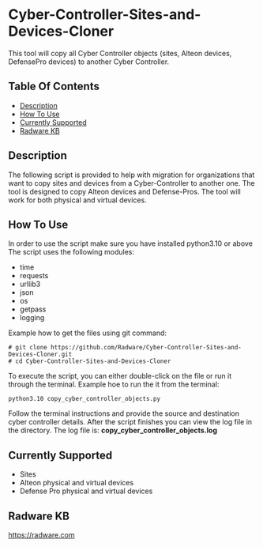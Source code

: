 # Cyber-Controller-Sites-and-Devices-Cloner #
This tool will copy all Cyber Controller objects (sites, Alteon devices, DefensePro devices) to another Cyber Controller.

## Table Of Contents ###
- [Description](#description)
- [How To Use](#how-to-use)
- [Currently Supported](#currently-supported)
- [Radware KB](#Radware-KB)

## Description ##
The following script is provided to help with migration for organizations that want to copy sites and devices from a Cyber-Controller to another one.
The tool is designed to copy Alteon devices and Defense-Pros.
The tool will work for both physical and virtual devices.

## How To Use ##
In order to use the script make sure you have installed python3.10 or above
The script uses the following modules:
* time
* requests
* urllib3
* json
* os
* getpass
* logging

Example how to get the files using git command:
```
# git clone https://github.com/Radware/Cyber-Controller-Sites-and-Devices-Cloner.git
# cd Cyber-Controller-Sites-and-Devices-Cloner
```
To execute the script, you can either double-click on the file or run it through the terminal.
Example hoe to run the it from the terminal:
```
python3.10 copy_cyber_controller_objects.py
```

Follow the terminal instructions and provide the source and destination cyber controller details.
After the script finishes you can view the log file in the directory.
The log file is:
**copy_cyber_controller_objects.log**

## Currently Supported ##
* Sites
* Alteon physical and virtual devices
* Defense Pro physical and virtual devices

## Radware KB ##
https://radware.com

